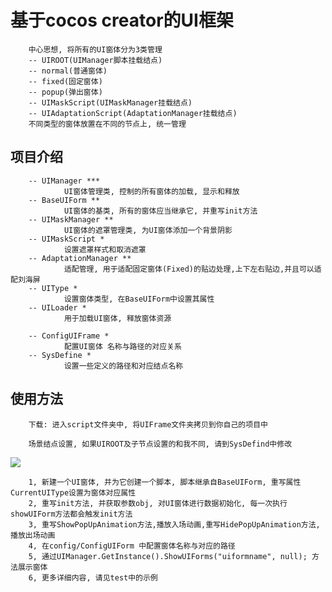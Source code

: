 # 基于cocos creator的UI框架
        中心思想, 将所有的UI窗体分为3类管理
        -- UIROOT(UIManager脚本挂载结点)
        -- normal(普通窗体)
        -- fixed(固定窗体)
        -- popup(弹出窗体)
        -- UIMaskScript(UIMaskManager挂载结点)
        -- UIAdaptationScript(AdaptationManager挂载结点)
        不同类型的窗体放置在不同的节点上, 统一管理

## 项目介绍
        -- UIManager ***
                UI窗体管理类, 控制的所有窗体的加载, 显示和释放
        -- BaseUIForm **
                UI窗体的基类, 所有的窗体应当继承它, 并重写init方法
        -- UIMaskManager **
                UI窗体的遮罩管理类, 为UI窗体添加一个背景阴影
        -- UIMaskScript *
                设置遮罩样式和取消遮罩
        -- AdaptationManager **
                适配管理, 用于适配固定窗体(Fixed)的贴边处理,上下左右贴边,并且可以适配刘海屏
        -- UIType *
                设置窗体类型, 在BaseUIForm中设置其属性
        -- UILoader *
                用于加载UI窗体, 释放窗体资源

        -- ConfigUIFrame *
                配置UI窗体 名称与路径的对应关系
        -- SysDefine *
                设置一些定义的路径和对应结点名称


## 使用方法
        下载: 进入script文件夹中, 将UIFrame文件夹拷贝到你自己的项目中

        场景结点设置, 如果UIROOT及子节点设置的和我不同, 请到SysDefind中修改
![](https://github.com/kirikayakazuto/UIFrameWorld/blob/master/UIROOT_dist.png)

        1, 新建一个UI窗体, 并为它创建一个脚本, 脚本继承自BaseUIForm, 重写属性CurrentUIType设置为窗体对应属性
        2, 重写init方法, 并获取参数obj, 对UI窗体进行数据初始化, 每一次执行showUIForm方法都会触发init方法
        3, 重写ShowPopUpAnimation方法,播放入场动画,重写HidePopUpAnimation方法, 播放出场动画
        4, 在config/ConfigUIForm 中配置窗体名称与对应的路径
        5, 通过UIManager.GetInstance().ShowUIForms("uiformname", null); 方法展示窗体
        6, 更多详细内容, 请见test中的示例







